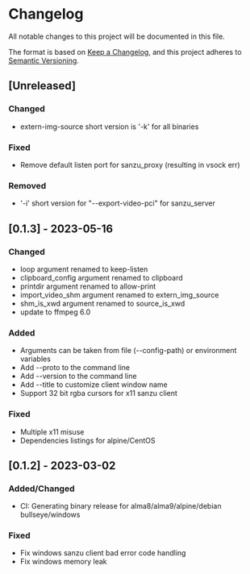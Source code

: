# Changelog

All notable changes to this project will be documented in this file.

The format is based on [Keep a Changelog](https://keepachangelog.com/en/1.0.0/),
and this project adheres to [Semantic Versioning](https://semver.org/spec/v2.0.0.html).

## [Unreleased]

### Changed
- extern-img-source short version is '-k' for all binaries
### Fixed
- Remove default listen port for sanzu_proxy (resulting in vsock err)
### Removed
- '-i' short version for "--export-video-pci" for sanzu_server

## [0.1.3] - 2023-05-16

### Changed
- loop argument renamed to keep-listen
- clipboard_config argument renamed to clipboard
- printdir argument renamed to allow-print
- import_video_shm argument renamed to extern_img_source
- shm_is_xwd argument renamed to source_is_xwd
- update to ffmpeg 6.0

### Added
- Arguments can be taken from file (--config-path) or environment variables
- Add --proto to the command line
- Add --version to the command line
- Add --title to customize client window name
- Support 32 bit rgba cursors for x11 sanzu client

### Fixed
- Multiple x11 misuse
- Dependencies listings for alpine/CentOS

## [0.1.2] - 2023-03-02

### Added/Changed

- CI: Generating binary release for alma8/alma9/alpine/debian bullseye/windows

### Fixed

- Fix windows sanzu client bad error code handling
- Fix windows memory leak
